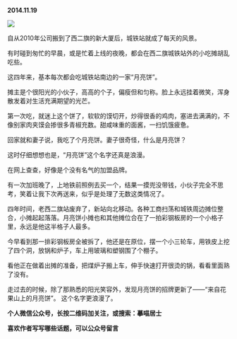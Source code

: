 
          
            
**2014.11.19**



![](//upload-images.jianshu.io/upload_images/51001-30f2708a9672399f.jpg)




自从2010年公司搬到了西二旗的新大厦后，城铁站就成了每天的风景。

有时碰到匆忙的早晨，或是忙着上线的夜晚，都会在西二旗城铁站外的小吃摊胡乱吃些。

这四年来，基本每次都会吃城铁站南边的一家“月亮饼”。

摊主是个很阳光的小伙子，高高的个子，偏瘦但和匀称。脸上永远挂着微笑，浑身散发着对生活充满期望的光芒。

第一次吃，就迷上这个饼了，软软的馍切开，炒得很香的鸡肉，塞进去满满的，不像别家肉夹馍会掺很多青椒充数。甜咸味重的面酱，一扫饥饿疲惫。

回家就和妻子说，我吃了个月亮饼。妻子很奇怪，什么是月亮饼？

这时仔细想想也是，“月亮饼”这个名字还真是浪漫。

在网上查查，好像是个没有名气的加盟品牌。

有一次加班晚了，上地铁前照例去买一个，结果一摸兜没带钱，小伙子完全不思考，笑着让我下次再送来，似乎是处理了无数这类情况了。

四年时间，老西二旗站废弃了，新站向北移动。各种工商扫荡和城铁周边摊位整合，小摊起起落落。月亮饼小摊也和其他摊位合在了一拍彩钢板房的一个小格子里，永远是他这半格子人最多。

今早看到那一排彩钢板房全被拆了，他还是在原位，摆一个小三轮车，用铁皮上挖了四个洞，放锅和炉子，车上用玻璃和塑钢围了个棚子。

看他正在做着出摊的准备，把煤炉子搬上车，伸手快速打开很烫的锅，看看里面熟了没有。

走过去的时候，除了那熟悉的阳光笑容外，发现月亮饼的招牌更新了——“来自花果山上的月亮饼”。
这个名字更浪漫了。


**个人微信公众号，长按二维码加关注，或搜索：摹喵居士**

**喜欢作者写写哪些话题，可以公众号留言**




          
        